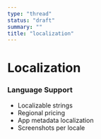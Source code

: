 ```yaml
---
type: "thread"
status: "draft"
summary: ""
title: "localization"
---
```


# Localization


### Language Support
- Localizable strings
- Regional pricing
- App metadata localization
- Screenshots per locale

